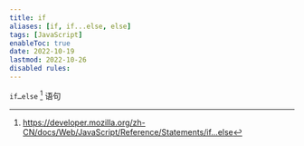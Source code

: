 ```yaml
---
title: if
aliases: [if, if...else, else]
tags: [JavaScript]
enableToc: true
date: 2022-10-19
lastmod: 2022-10-26
disabled rules: 
---
```


`if…else` [^1] 语句

[^1]: <https://developer.mozilla.org/zh-CN/docs/Web/JavaScript/Reference/Statements/if…else>
